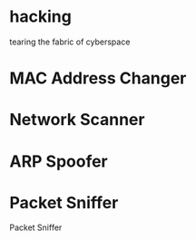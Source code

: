 # hacking
tearing the fabric of cyberspace

<h1>MAC Address Changer</h1>
<h1>Network Scanner</h1>
<h1>ARP Spoofer</h1>
<h1>Packet Sniffer</h1>Packet Sniffer
